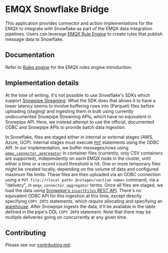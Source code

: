 # EMQX Snowflake Bridge

This application provides connector and action implementations for the EMQX to integrate with Snowflake as part of the EMQX data integration pipelines.
Users can leverage [EMQX Rule Engine](https://docs.emqx.com/en/enterprise/latest/data-integration/rules.html) to create rules that publish message data to Snowflake.

## Documentation

Refer to [Rules engine](https://docs.emqx.com/en/enterprise/latest/data-integration/rules.html) for the EMQX rules engine introduction.

## Implementation details

At the time of writing, it's not possible to use Snowflake's SDKs which support [Snowpipe Streaming](https://github.com/snowflakedb/snowflake-ingest-java/blob/master/README.md#snowpipe-streaming).  What the SDK does that allows it to have a lower latency seems to involve buffering rows into (Parquet) files before uploading (staging) and ingesting them in bulk using currently undocumented Snowpipe Streaming APIs, which have no equivalent in Snowpipe API.  Here, we instead attempt to use the official, documented ODBC and Snowpipe APIs to provide batch data ingestion.

In Snowflake, files are staged either in internal or external stages (AWS, Azure, GCP).  Internal stages must execute [`PUT`](https://docs.snowflake.com/en/user-guide/data-load-local-file-system-stage) statements using the ODBC API.  In our implementation, we buffer messages/rows using [`emqx_connector_aggregator`](../emqx_connector_aggregator) in container files (currently, only CSV containers are supported), independently on each EMQX node in the cluster, until either a time or a record count threshold is hit.  One or more temporary files might be created locally, depending on the volume of data and configured maximum file limits.  These files are then uploaded via an ODBC connection using a `PUT file://<local path> @<stage>/<action name>` command, via a "delivery", in `emqx_connector_aggregator` terms.  Once all files are staged, we load the data using [Snowpipe's `insertFiles` REST API](https://docs.snowflake.com/en/user-guide/data-load-snowpipe-rest-load).  There's no equivalent ODBC API for this ingestion at this time, except directly specifying `COPY INTO` statements, which require allocating and specifying an [warehouse](https://docs.snowflake.com/en/user-guide/warehouses-overview).  After Snowpipe ingests the data, it'll be available in the table defined in the pipe's DDL `COPY INTO` statement.  Note that there may be multiple deliveries going on concurrently at any given time.

## Contributing

Please see our [contributing.md](../../CONTRIBUTING.md).
